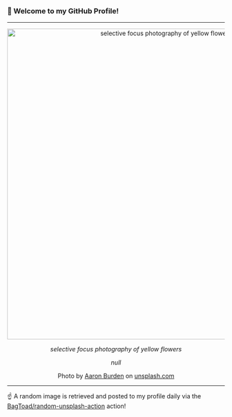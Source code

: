 ### 👋 Welcome to my GitHub Profile!

----

<div align="center">
  <img width="720" src="https://images.unsplash.com/photo-1459621181473-45dbc7710454?crop=entropy&cs=tinysrgb&fit=max&fm=jpg&ixid=M3w1NTI0OTR8MHwxfHJhbmRvbXx8fHx8fHx8fDE3MTU0OTQxNzJ8&ixlib=rb-4.0.3&q=80&w=1080" alt="selective focus photography of yellow flowers">
  
  <em>selective focus photography of yellow flowers</em>
  
  <em>null</em>
  
  Photo by [Aaron Burden](http://aaronburden.com) on [unsplash.com](https://unsplash.com/)
</div>

----

☝️ A random image is retrieved and posted to my profile daily via the [BagToad/random-unsplash-action](https://github.com/BagToad/random-unsplash-action) action!
